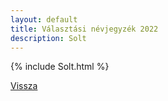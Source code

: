 ```yaml
---
layout: default
title: Választási névjegyzék 2022
description: Solt
---
```


{% include Solt.html %}

[Vissza](./)